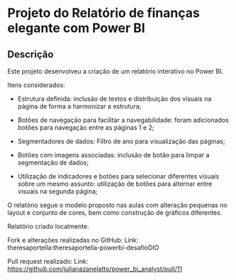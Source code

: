 # Projeto do Relatório de finanças elegante com Power BI

## Descrição

Este projeto desenvolveu a criação de um relatório interativo no Power BI. 

Itens considerados:

- Estrutura definida: inclusão de textos e distribuição dos visuais na página de forma a harmonizar a estrutura;
  
- Botões de navegação para facilitar a navegabilidade: foram adicionados botões para navegação entre as páginas 1 e 2;
  
- Segmentadores de dados: Filtro de ano para visualização das páginas;

-  Botões com imagens associadas: inclusão de botão para limpar a segmentação de dados;
  
- Utilização de indicadores e botões para selecionar diferentes visuais sobre um mesmo assunto: utilização de botões para alternar entre visuais na segunda página;

O relatório segue o modelo proposto nas aulas com alteração pequenas no layout e conjunto de cores, bem como construção de gráficos diferentes.

Relatório criado localmente.

Fork e alterações realizadas no GitHub: Link: theresaportella:theresaportella-powerbi-desafioDIO

Pull request realizado: Link: https://github.com/julianazanelatto/power_bi_analyst/pull/11




